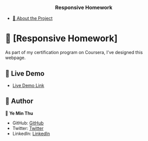 <a name="readme-top"></a>

<div align="center">
  <h3><b>Responsive Homework</b></h3>
</div>

- [📖 About the Project](#about-project)

# 📖 [Responsive Homework] <a name="about-project"></a>

As part of my certification program on Coursera, I've designed this webpage.

## 🚀 Live Demo <a name="live-demo"></a>

- [Live Demo Link]()

## 👥 Author <a name="authors"></a>

👤 **Ye Min Thu**

- GitHub: [GitHub](https://github.com/mryeminthu)
- Twitter: [Twitter](https://twitter.com/mryeminthu)
- LinkedIn: [LinkedIn](https://www.linkedin.com/in/ye-min-thu-76456a214/)
